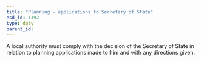 ```yaml
---
title: "Planning - applications to Secretary of State"
esd_id: 1392
type: duty
parent_id:  
---
```


A local authority must comply with the decision of the Secretary of State in relation to planning applications made to him and with any directions given.

